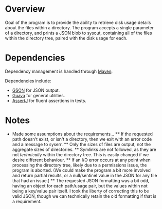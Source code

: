 # Overview

Goal of the program is to provide the ability to retrieve disk usage details about the files within a directory.
The program accepts a single parameter of a directory, and prints a JSON blob to sysout, containing all of the files 
within the directory tree, paired with the disk usage for each.

# Dependencies

Dependency management is handled through [Maven](https://maven.apache.org/).

Dependencies include:
  * [GSON](https://github.com/google/gson) for JSON output.
  * [Guava](https://github.com/google/guava) for general utilities.
  * [AssertJ](http://joel-costigliola.github.io/assertj/) for fluent assertions in tests.
  
# Notes

* Made some assumptions about the requirements...
** If the requested path doesn't exist, or isn't a directory, then we exit with an error code and a message to syserr.
** Only the sizes of files are output, not the aggregate sizes of directories.
** Symlinks are not followed, as they are not _technically_ within the directory tree.  This is easily changed if we desire different behaviour.
** If an I/O error occurs at any point when processing the directory tree, likely due to a permissions issue, the program is aborted. (We could make the program a bit more involved and return partial results, or a null/sentinel value in the JSON for any file that had an issue.)
** The requested JSON formatting was a bit odd, having an object for each path/usage pair, but the values within not being a key/value pair itself.  I took the liberty of correcting this to be valid JSON, though we can technically retain the old formatting if that is a requirement.
